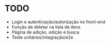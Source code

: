 # TODO

* Login e autenticação/autorização no front-end
* Função de deletar na lista de itens
* Página de adição, edição e busca
* Teste unitários/integração/e2e
